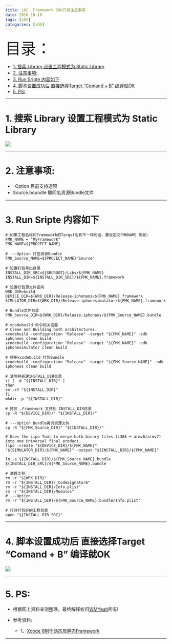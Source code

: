 ```yaml
---
title: iOS .Framework SDK开发注意事项
date: 2016-10-18
tags: [iOS]
categories: [iOS]
---
```


<font size=20>目录：</font>
<!-- TOC -->

- [1. 搜索 Library 设置工程模式为  Static Library](#1-搜索-library-设置工程模式为--static-library)
- [2. 注意事项:](#2-注意事项)
- [3. Run Sripte 内容如下](#3-run-sripte-内容如下)
- [4. 脚本设置成功后 直接选择Target “Comand + B” 编译就OK](#4-脚本设置成功后-直接选择target-comand--b-编译就ok)
- [5. PS:](#5-ps)

<!-- /TOC -->
----

# 1. 搜索 Library 设置工程模式为  Static Library

![](img/wm_article_iOS_01.png)

----

# 2. 注意事项:

* -Option 目前支持选项
* Source.boundle 即同名资源Bundle文件

----

# 3. Run Sripte 内容如下
```
# 如果工程名称和Framework的Target名称不一样的话，要自定义FMKNAME 例如: FMK_NAME = "MyFramework"
FMK_NAME=${PROJECT_NAME}

# ---Option 打包资源Bundle
FMK_Source_NAME=${PROJECT_NAME}"Source"

# 设置打包导出目录
INSTALL_DIR_SRC=${SRCROOT}/Libs/${FMK_NAME}
INSTALL_DIR=${INSTALL_DIR_SRC}/${FMK_NAME}.framework

# 设置打包源文件空间
WRK_DIR=build
DEVICE_DIR=${WRK_DIR}/Release-iphoneos/${FMK_NAME}.framework
SIMULATOR_DIR=${WRK_DIR}/Release-iphonesimulator/${FMK_NAME}.framework

# Bundle文件目录
FMK_Source_DIR=${WRK_DIR}/Release-iphoneos/${FMK_Source_NAME}.bundle

# xcodebuild 命令相关设置
# Clean and Building both architectures.
xcodebuild -configuration "Release" -target "${FMK_NAME}" -sdk iphoneos clean build
xcodebuild -configuration "Release" -target "${FMK_NAME}" -sdk iphonesimulator clean build

# 使用xcodebuild 打包Bundle
xcodebuild -configuration "Release" -target "${FMK_Source_NAME}" -sdk iphoneos clean build

# 清除并新建INSTALL_DIR目录
if [ -d "${INSTALL_DIR}" ]
then
rm -rf "${INSTALL_DIR}"
fi
mkdir -p "${INSTALL_DIR}"

# 拷贝 .Framework 文件到 INSTALL_DIR目录
cp -R "${DEVICE_DIR}/" "${INSTALL_DIR}/"

# ---Option Bundle拷贝资源文件
cp -R "${FMK_Source_DIR}" "${INSTALL_DIR}/"

# Uses the Lipo Tool to merge both binary files (i386 + armv6/armv7) into one Universal final product.
lipo -create "${DEVICE_DIR}/${FMK_NAME}" "${SIMULATOR_DIR}/${FMK_NAME}" -output "${INSTALL_DIR}/${FMK_NAME}"

ln -s ${INSTALL_DIR}/${FMK_Source_NAME}.bundle ${INSTALL_DIR_SRC}/${FMK_Source_NAME}.bundle

# 清理工程
rm -r "${WRK_DIR}"
rm -r "${INSTALL_DIR}/_CodeSignature"
rm -r "${INSTALL_DIR}/Info.plist"
rm -r "${INSTALL_DIR}/Modules"
# ---Option
rm -r "${INSTALL_DIR}/${FMK_Source_NAME}.bundle/Info.plist"

# 打开打包好的工程目录
open "${INSTALL_DIR_SRC}"
```

------

# 4. 脚本设置成功后 直接选择Target “Comand + B” 编译就OK
![](img/wm_article_iOS_02.png)

------

# 5. PS:

* 根据网上资料亲测整理，最终解释权归[WMYeah][1]所有!

* 参考资料:

    * 1、[Xcode 6制作动态及静态Framework][2]

------

[1]:http://www.wmyeah.com
[2]:http://www.cocoachina.com/ios/20141126/10322.html
